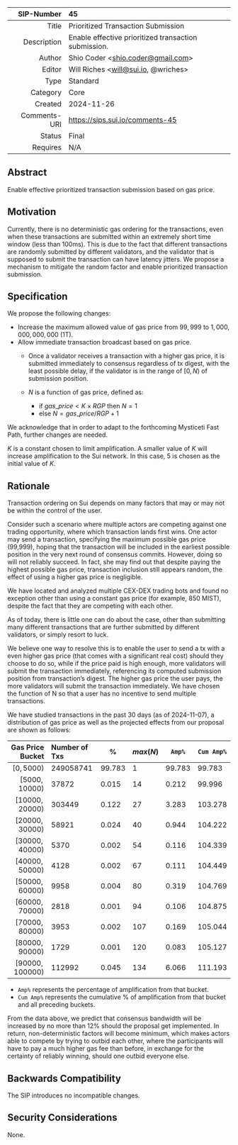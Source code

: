 
| SIP-Number          | 45 |
| ---:                | :--- |
| Title               | Prioritized Transaction Submission |
| Description         | Enable effective prioritized transaction submission. |
| Author              | Shio Coder \<shio.coder@gmail.com\> |
| Editor              | Will Riches \<will@sui.io, @wriches\>
| Type                | Standard |
| Category            | Core |
| Created             | 2024-11-26 |
| Comments-URI        | https://sips.sui.io/comments-45 |
| Status              | Final |
| Requires            | N/A |

## Abstract

Enable effective prioritized transaction submission based on gas price.

## Motivation

Currently, there is no deterministic gas ordering for the transactions, even when these transactions are submitted within an extremely short time window (less than 100ms). This is due to the fact that different transactions are randomly submitted by different validators, and the validator that is supposed to submit the transaction can have latency jitters. We propose a mechanism to mitigate the random factor and enable prioritized transaction submission.

## Specification

We propose the following changes:

- Increase the maximum allowed value of gas price from $99,999$ to $1,000,000,000,000$ (1T).
- Allow immediate transaction broadcast based on gas price.
  - Once a validator receives a transaction with a higher gas price, it is submitted immediately to consensus regardless of tx digest, with the least possible delay, if the validator is in the range of $[0, N)$ of submission position.
  - $N$ is a function of gas price, defined as:

    - if $`gas\_price < K \times RGP`$ then $N = 1$
    - else $`N = gas\_price / RGP + 1`$

We acknowledge that in order to adapt to the forthcoming Mysticeti Fast Path, further changes are needed.  

$K$ is a constant chosen to limit amplification. A smaller value of $K$ will increase amplification to the Sui network. In this case, $5$ is chosen as the initial value of $K$.

## Rationale

Transaction ordering on Sui depends on many factors that may or may not be within the control of the user.

Consider such a scenario where multiple actors are competing against one trading opportunity, where which transaction lands first wins. One actor may send a transaction, specifying the maximum possible gas price (99,999), hoping that the transaction will be included in the earliest possible position in the very next round of consensus commits. However, doing so will not reliably succeed. In fact, she may find out that despite paying the highest possible gas price, transaction inclusion still appears random, the effect of using a higher gas price is negligible.

We have located and analyzed multiple CEX-DEX trading bots and found no exception other than using a constant gas price (for example, 850 MIST), despite the fact that they are competing with each other.

As of today, there is little one can do about the case, other than submitting many different transactions that are further submitted by different validators, or simply resort to luck.

We believe one way to resolve this is to enable the user to send a tx with a even higher gas price (that comes with a significant real cost) should they choose to do so, while if the price paid is high enough, more validators will submit the transaction immediately, referencing its computed submission position from transaction’s digest. The higher gas price the user pays, the more validators will submit the transaction immediately. We have chosen the function of N so that a user has no incentive to send multiple transactions.

We have studied transactions in the past 30 days (as of 2024-11-07), a distribution of gas price as well as the projected effects from our proposal are shown as follows:

| Gas Price Bucket | Number of Txs | %      | $max(N)$ | `Amp%`   | `Cum Amp%` |
| ---------------: | :------------ | ------ | ------ | ------ | -------- |
| $[0, 5000)$        | 249058741     | 99.783 | 1      | 99.783 | 99.783   |
| $[5000, 10000)$    | 37872         | 0.015  | 14     | 0.212  | 99.996   |
| $[10000, 20000)$   | 303449        | 0.122  | 27     | 3.283  | 103.278  |
| $[20000, 30000)$   | 58921         | 0.024  | 40     | 0.944  | 104.222  |
| $[30000, 40000)$   | 5370          | 0.002  | 54     | 0.116  | 104.339  |
| $[40000, 50000)$   | 4128          | 0.002  | 67     | 0.111  | 104.449  |
| $[50000, 60000)$   | 9958          | 0.004  | 80     | 0.319  | 104.769  |
| $[60000, 70000)$   | 2818          | 0.001  | 94     | 0.106  | 104.875  |
| $[70000, 80000)$   | 3953          | 0.002  | 107    | 0.169  | 105.044  |
| $[80000, 90000)$   | 1729          | 0.001  | 120    | 0.083  | 105.127  |
| $[90000, 100000)$  | 112992        | 0.045  | 134    | 6.066  | 111.193  |

- `Amp%` represents the percentage of amplification from that bucket.
- `Cum Amp%` represents the cumulative % of amplification from that bucket and all preceding buckets.

From the data above, we predict that consensus bandwidth will be increased by no more than 12% should the proposal get implemented. In return, non-deterministic factors will become minimum, which makes actors able to compete by trying to outbid each other, where the participants will have to pay a much higher gas fee than before, in exchange for the certainty of reliably winning, should one outbid everyone else.

## Backwards Compatibility

The SIP introduces no incompatible changes.

## Security Considerations

None.
